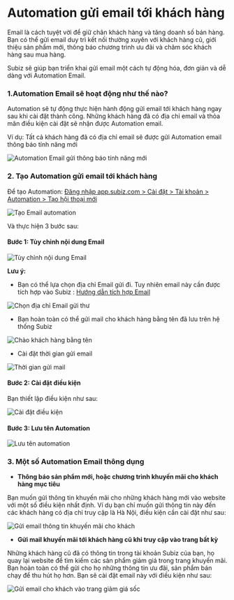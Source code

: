 # Automation gửi email tới khách hàng

Email là cách tuyệt vời để giữ chân khách hàng và tăng doanh số bán hàng. Bạn có thể gửi email duy trì kết nối thường xuyên với khách hàng cũ, giới thiệu sản phẩm mới, thông báo chương trình ưu đãi và chăm sóc khách hàng sau mua hàng.

Subiz sẽ giúp bạn triển khai gửi email một cách tự động hóa, đơn giản và dễ dàng với Automation Email.

### **1.Automation Email sẽ hoạt động như thế nào?**

Automation sẽ tự động thực hiện hành động gửi email tới khách hàng ngay sau khi cài đặt thành công. Những khách hàng đã có địa chỉ email và thỏa mãn điều kiện cài đặt sẽ nhận được Automation email.

Ví dụ: Tất cả khách hàng đã có địa chỉ email sẽ được gửi Automation email thông báo tính năng mới

![Automation Email g&#x1EED;i th&#xF4;ng b&#xE1;o t&#xED;nh n&#x103;ng m&#x1EDB;i](../../.gitbook/assets/caopy-bai-1.jpg)

### 2. Tạo Automation gửi email tới khách hàng

Để tạo Automation: [Đăng nhập app.subiz.com &gt; Cài đặt &gt; Tài khoản &gt; Automation &gt; Tạo hội thoại mới](https://app.subiz.com/settings/automations/add-conversation)

![T&#x1EA1;o Email automation](../../.gitbook/assets/tao-email.png)

Và thực hiện 3 bước sau:

#### **Bước 1: Tùy chỉnh nội dung Email**

![T&#xF9;y ch&#x1EC9;nh n&#x1ED9;i dung Email](../../.gitbook/assets/soan-email.png)

**Lưu ý:** 

* Bạn có thể lựa chọn địa chỉ Email gửi đi. Tuy nhiên email này cần được tích hợp vào Subiz : [Hướng dẫn tích hợp Email ](https://help.subiz.com/bat-dau-voi-subiz/thiet-lap-moi-truong-tuong-tac/tich-hop-su-dung-email-tren-subiz)

![Ch&#x1ECD;n &#x111;&#x1ECB;a ch&#x1EC9; Email g&#x1EED;i th&#x1B0;](../../.gitbook/assets/danh-sach-email.png)

* Bạn hoàn toàn có thể gửi mail cho khách hàng bằng tên đã lưu trên hệ thống Subiz 

![Ch&#xE0;o kh&#xE1;ch h&#xE0;ng b&#x1EB1;ng t&#xEA;n](../../.gitbook/assets/chao-ten.png)

* Cài đặt thời gian gửi email

![Th&#x1EDD;i gian g&#x1EED;i mail](../../.gitbook/assets/thoi-gian.png)

####  Bước 2: Cài đặt điều kiện

Bạn thiết lập điều kiện như sau:

![C&#xE0;i &#x111;&#x1EB7;t &#x111;i&#x1EC1;u ki&#x1EC7;n](../../.gitbook/assets/dieu-kien.png)

#### Bước 3: Lưu tên Automation

![L&#x1B0;u t&#xEA;n automation](../../.gitbook/assets/luu.png)

### **3. Một số Automation Email thông dụng**

* **Thông báo sản phẩm mới, hoặc chương trình khuyến mãi cho khách hàng mục tiêu**

Bạn muốn gửi thông tin khuyến mãi cho những khách hàng mới vào website với một số điều kiện nhất định. Ví dụ bạn chỉ muốn gửi thông tin này đến các khách hàng có địa chỉ truy cập là Hà Nội, điều kiện cần cài đặt như sau:

![G&#x1EED;i email th&#xF4;ng tin khuy&#x1EBF;n m&#xE3;i cho kh&#xE1;ch](../../.gitbook/assets/hanoi%20%281%29.png)

* **Gửi mail khuyến mãi tới khách hàng cũ khi truy cập vào trang bất kỳ**

Những khách hàng cũ đã có thông tin trong tài khoản Subiz của bạn, họ quay lại website để tìm kiếm các sản phẩm giảm giá trong trang khuyến mãi. Bạn hoàn toàn có thể gửi cho họ những thông tin ưu đãi, sản phẩm bán chạy để thu hút họ hơn. Bạn sẽ cài đặt email này với điều kiện như sau:

![G&#x1EED;i email cho kh&#xE1;ch v&#xE0;o trang gi&#x1EA3;m gi&#xE1; s&#x1ED1;c](../../.gitbook/assets/giam-gia-soc.png)

